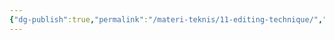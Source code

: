 ```yaml
---
{"dg-publish":true,"permalink":"/materi-teknis/11-editing-technique/","noteIcon":"","created":"2025-10-21T17:06:35.320+07:00","updated":"2025-10-18T14:28:58.000+07:00"}
---
```


